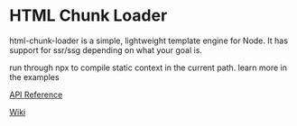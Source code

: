 # HTML Chunk Loader

html-chunk-loader is a simple, lightweight template engine for Node. It has support for ssr/ssg depending on what your goal is.

run through npx to compile static context in the current path. learn more in the examples

[API Reference](https://htmlc.abschill.com/)

[Wiki](https://github.com/webpuppy/htmlc/wiki)

